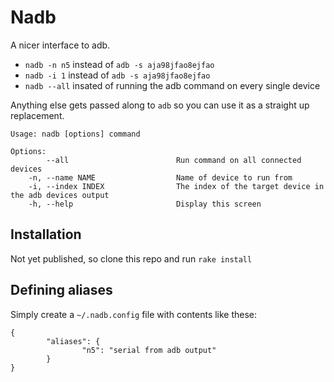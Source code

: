 # Nadb

A nicer interface to adb. 

*  ``nadb -n n5`` instead of ``adb -s aja98jfao8ejfao``
*  ``nadb -i 1`` instead of ``adb -s aja98jfao8ejfao``
*  ``nadb --all`` insated of running the adb command on every single device

Anything else gets passed along to ``adb`` so you can use it as a straight up replacement.

```
Usage: nadb [options] command

Options:
        --all                        Run command on all connected devices
    -n, --name NAME                  Name of device to run from
    -i, --index INDEX                The index of the target device in the adb devices output
    -h, --help                       Display this screen
```

## Installation

Not yet published, so clone this repo and run ``rake install``

## Defining aliases

Simply create a ``~/.nadb.config`` file with contents like these:

```
{
        "aliases": {
                "n5": "serial from adb output"
        }
}
```